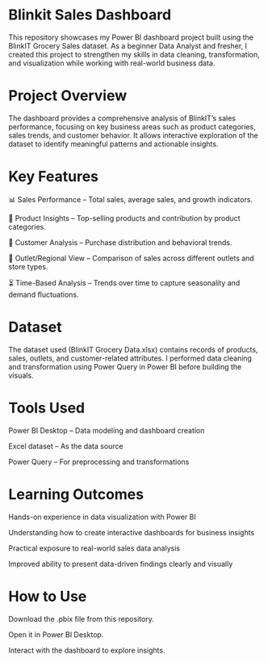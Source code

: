 # Blinkit Sales Dashboard

This repository showcases my Power BI dashboard project built using the BlinkIT Grocery Sales dataset. As a beginner Data Analyst and fresher, I created this project to strengthen my skills in data cleaning, transformation, and visualization while working with real-world business data.

# Project Overview

The dashboard provides a comprehensive analysis of BlinkIT’s sales performance, focusing on key business areas such as product categories, sales trends, and customer behavior. It allows interactive exploration of the dataset to identify meaningful patterns and actionable insights.

# Key Features

📊 Sales Performance – Total sales, average sales, and growth indicators.

🛒 Product Insights – Top-selling products and contribution by product categories.

👥 Customer Analysis – Purchase distribution and behavioral trends.

📍 Outlet/Regional View – Comparison of sales across different outlets and store types.

⏳ Time-Based Analysis – Trends over time to capture seasonality and demand fluctuations.

# Dataset

The dataset used (BlinkIT Grocery Data.xlsx) contains records of products, sales, outlets, and customer-related attributes. I performed data cleaning and transformation using Power Query in Power BI before building the visuals.

# Tools Used

Power BI Desktop – Data modeling and dashboard creation

Excel dataset – As the data source

Power Query – For preprocessing and transformations

# Learning Outcomes

Hands-on experience in data visualization with Power BI

Understanding how to create interactive dashboards for business insights

Practical exposure to real-world sales data analysis

Improved ability to present data-driven findings clearly and visually

# How to Use

Download the .pbix file from this repository.

Open it in Power BI Desktop.

Interact with the dashboard to explore insights.
